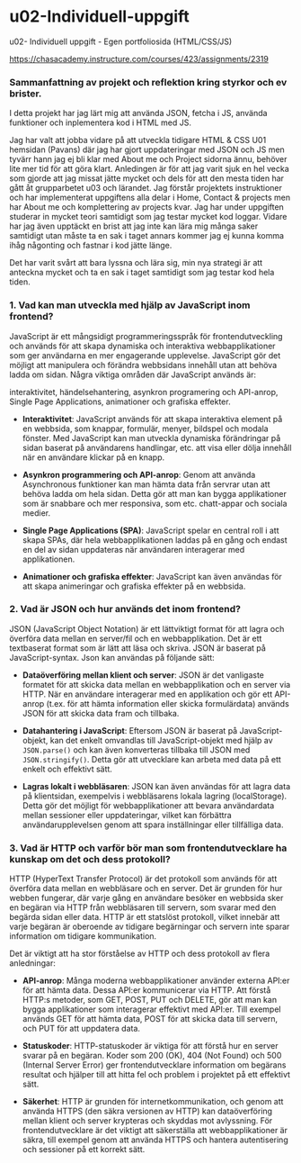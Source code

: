 # u02-Individuell-uppgift
u02- Individuell uppgift - Egen portfoliosida (HTML/CSS/JS)

https://chasacademy.instructure.com/courses/423/assignments/2319


### Sammanfattning av projekt och reflektion kring styrkor och ev brister.

I detta projekt har jag lärt mig att använda JSON, fetcha i JS, använda funktioner och inplementera kod i HTML med JS.

Jag har valt att jobba vidare på att utveckla tidigare HTML & CSS U01 hemsidan (Pavans) där jag har gjort uppdateringar med JSON och JS men tyvärr hann jag ej bli klar med About me och Project sidorna ännu, behöver lite mer tid för att göra klart. Anledingen är för att jag varit sjuk en hel vecka som gjorde att jag missat jätte mycket och dels för att den mesta tiden har gått åt grupparbetet u03 och lärandet. Jag förstår projektets instruktioner och har implementerat uppgiftens alla delar i Home, Contact & projects men har About me och komplettering av projects kvar. Jag har under uppgiften studerar in mycket teori samtidigt som jag testar mycket kod loggar. Vidare har jag även upptäckt en brist att jag inte kan lära mig många saker samtidigt utan måste ta en sak i taget annars kommer jag ej kunna komma ihåg någonting och fastnar i kod jätte länge.

Det har varit svårt att bara lyssna och lära sig, min nya strategi är att anteckna mycket och ta en sak i taget samtidigt som jag testar kod hela tiden.

### 1. Vad kan man utveckla med hjälp av JavaScript inom frontend?

JavaScript är ett mångsidigt programmeringsspråk för frontendutveckling och används för att skapa dynamiska och interaktiva webbapplikationer som ger användarna en mer engagerande upplevelse. JavaScript gör det möjligt att manipulera och förändra webbsidans innehåll utan att behöva ladda om sidan. Några viktiga områden där JavaScript används är:

interaktivitet, händelsehantering, asynkron programering och API-anrop, Single Page Applications, animationer och grafiska effekter.

- **Interaktivitet**: JavaScript används för att skapa interaktiva element på en webbsida, som knappar, formulär, menyer, bildspel och modala fönster. Med JavaScript kan man utveckla dynamiska förändringar på sidan baserat på användarens handlingar, etc. att visa eller dölja innehåll när en användare klickar på en knapp.

- **Asynkron programmering och API-anrop**: Genom att använda Asynchronous funktioner kan man hämta data från servrar utan att behöva ladda om hela sidan. Detta gör att man kan bygga applikationer som är snabbare och mer responsiva, som etc. chatt-appar och sociala medier.

- **Single Page Applications (SPA)**: JavaScript spelar en central roll i att skapa SPAs, där hela webbapplikationen laddas på en gång och endast en del av sidan uppdateras när användaren interagerar med applikationen.

- **Animationer och grafiska effekter**: JavaScript kan även användas för att skapa animeringar och grafiska effekter på en webbsida.

### 2. Vad är JSON och hur används det inom frontend?

JSON (JavaScript Object Notation) är ett lättviktigt format för att lagra och överföra data mellan en server/fil och en webbapplikation. Det är ett textbaserat format som är lätt att läsa och skriva. JSON är baserat på JavaScript-syntax. Json kan användas på följande sätt:

- **Dataöverföring mellan klient och server**: JSON är det vanligaste formatet för att skicka data mellan en webbapplikation och en server via HTTP. När en användare interagerar med en applikation och gör ett API-anrop (t.ex. för att hämta information eller skicka formulärdata) används JSON för att skicka data fram och tillbaka.

- **Datahantering i JavaScript**: Eftersom JSON är baserat på JavaScript-objekt, kan det enkelt omvandlas till JavaScript-objekt med hjälp av `JSON.parse()` och kan även konverteras tillbaka till JSON med `JSON.stringify()`. Detta gör att utvecklare kan arbeta med data på ett enkelt och effektivt sätt.

- **Lagras lokalt i webbläsaren**: JSON kan även användas för att lagra data på klientsidan, exempelvis i webbläsarens lokala lagring (localStorage). Detta gör det möjligt för webbapplikationer att bevara användardata mellan sessioner eller uppdateringar, vilket kan förbättra användarupplevelsen genom att spara inställningar eller tillfälliga data.

### 3. Vad är HTTP och varför bör man som frontendutvecklare ha kunskap om det och dess protokoll?

HTTP (HyperText Transfer Protocol) är det protokoll som används för att överföra data mellan en webbläsare och en server. Det är grunden för hur webben fungerar, där varje gång en användare besöker en webbsida sker en begäran via HTTP från webbläsaren till servern, som svarar med den begärda sidan eller data. HTTP är ett statslöst protokoll, vilket innebär att varje begäran är oberoende av tidigare begärningar och servern inte sparar information om tidigare kommunikation.

Det är viktigt att ha stor förståelse av HTTP och dess protokoll av flera anledningar:

- **API-anrop**: Många moderna webbapplikationer använder externa API:er för att hämta data. Dessa API:er kommunicerar via HTTP. Att förstå HTTP:s metoder, som GET, POST, PUT och DELETE, gör att man kan bygga applikationer som interagerar effektivt med API:er. Till exempel används GET för att hämta data, POST för att skicka data till servern, och PUT för att uppdatera data.

- **Statuskoder**: HTTP-statuskoder är viktiga för att förstå hur en server svarar på en begäran. Koder som 200 (OK), 404 (Not Found) och 500 (Internal Server Error) ger frontendutvecklare information om begärans resultat och hjälper till att hitta fel och problem i projektet på ett effektivt sätt.

- **Säkerhet**: HTTP är grunden för internetkommunikation, och genom att använda HTTPS (den säkra versionen av HTTP) kan dataöverföring mellan klient och server krypteras och skyddas mot avlyssning. För frontendutvecklare är det viktigt att säkerställa att webbapplikationer är säkra, till exempel genom att använda HTTPS och hantera autentisering och sessioner på ett korrekt sätt.